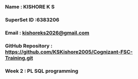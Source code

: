 ### Name : KISHORE K S
### SuperSet ID :6383206
### Email : kishoreks2026@gmail.com
### GitHub Repository : https://github.com/KSKishore2005/Cognizant-FSC-Training.git

### Week 2 : PL SQL programming

